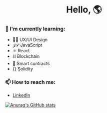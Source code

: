 <h1 align="center">Hello, 🌎</h1>
  
### 🌱 I'm currently learning:

- 👨‍🎨 UX/UI Design
- 𝒥𝒮 JavaScript
- ⚛ React
- ⛓ Blockchain
- 🤝 Smart contracts
- {} Solidity

### 📫 How to reach me:

- [LinkedIn](https://www.linkedin.com/in/marcusluiss/)

[![Anurag's GitHub stats](https://github-readme-stats.vercel.app/api?username=marcusluis)](https://github.com/anuraghazra/github-readme-stats)

